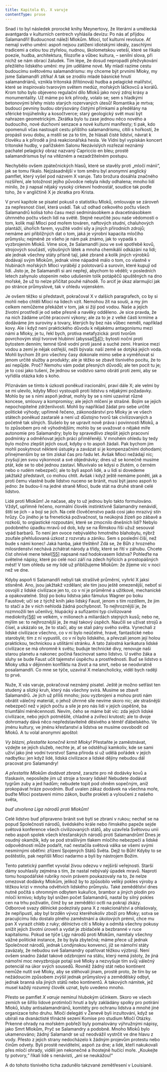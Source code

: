 ```yaml
---
title: Kapitola 6\. X varuje
contentType: prose
---
```


<section>

Snad i to byl následek prorocké knihy Meynertovy, že literární a umělecká avantgarda v kulturních centrech vyhlásila devízu: Po nás ať přijdou Salamandři! Budoucnost náleží Mlokům. Mloci, toť kulturní revoluce. Ať nemají svého umění: aspoň nejsou zatíženi idiotskými ideály, zaschlými tradicemi a celou tou ztyřelou, nudnou, školometskou veteší, které se říkalo poezie, hudba, architektura, filozofie a vůbec kultura, – senilní slova, při nichž se nám obrací žaludek. Tím lépe, že dosud nepropadli přežvykování přežilého lidského umění: my jim uděláme nové. My mladí razíme cestu budoucímu světovému salamandrismu: my chceme být prvními Mloky, my jsme Salamandři zítřka! A tak se zrodilo mladé básnické hnutí salamandriánů, vznikla tritonská (třítónová) hudba a pelagické malířství, které se inspirovalo tvarovým světem medúz, mořských láčkovců a korálů. Krom toho bylo objeveno regulační dílo Mloků jako nový zdroj krásy a monumentality. Už máme po krk přírody, volalo se; sem s hladkými betonovými břehy místo starých rozervaných útesů! Romantika je mrtva; budoucí pevniny budou obrýsovány čistými přímkami a předělány na sférické trojúhelníky a kosočtverce; starý geologický svět musí být nahrazen geometrickým. Zkrátka bylo tu zase jednou něco nového a budoucího, nové duchovní senzace a nové kulturní manifesty; ti pak, kdo opomenuli včas nastoupit cestu příštího salamandrismu, cítili s hořkostí, že propásli svou dobu, a mstili se za to tím, že hlásali čisté lidství, návrat k člověku a k přírodě a jiná reakcionářská hesla. Ve Vídni byl vypískán koncert tritonské hudby, v pařížském Salonu Nezávislých rozřezal neznámý pachatel pelagický obraz nazvaný Capriccio en bleu; prostě salamandrismus byl na vítězném a nezadržitelném postupu.

Nechybělo ovšem zpátečnických hlasů, které se stavěly proti „mločí mánii“, jak se tomu říkalo. Nejzásadnější v tom směru byl anonymní anglický pamflet, který vyšel pod názvem X varuje. Tato brožura dosáhla značného rozšíření, ale totožnost jejího původce nebyla nikdy odhalena; mnoho lidí mínilo, že ji napsal nějaký vysoký církevní hodnostář, soudíce tak podle toho, že v angličtině X je zkratka pro Krista.

V první kapitole se pisatel pokusil o statistiku Mloků, omlouvaje se zároveň za nepřesnost čísel, která uvádí. Tak už odhad celkového počtu všech Salamandrů kolísá toho času mezi sedminásobkem a dvacetinásobkem úhrnného počtu všech lidí na světě. Stejně neurčité jsou naše vědomosti o tom, kolik mají Mloci pod mořem továren, naftových studní, chaluhových plantáží, úhořích farem, využité vodní síly a jiných přírodních zdrojů; nemáme ani přibližných dat o tom, jaká je výrobní kapacita mločího průmyslu; nejméně ze všeho je nám pak známo, jak to vypadá s vyzbrojením Mloků. Víme sice, že Salamandři jsou ve své spotřebě kovů, strojových součástí, výbušných látek a mnoha chemikálií odkázáni na lidi; ale jednak všechny státy přísně tají, jaké zbraně a kolik jiných výrobků dodávají svým Mlokům, jednak víme nápadně málo o tom, co vlastně v hlubinách mořských Mloci vyrábějí z polotovarů a surovin, které kupují od lidí. Jisto je, že Salamandři si ani nepřejí, abychom to věděli; v posledních letech zahynulo utopením nebo udušením tolik potápěčů spuštěných na dno mořské, že už to nelze přičítat pouhé náhodě. To arciť je úkaz alarmující jak po stránce průmyslové, tak v ohledu vojenském.

Je ovšem těžko si představit, pokračoval X v dalších paragrafech, co by si mohli nebo chtěli Mloci na lidech vzít. Nemohou žít na souši, a my jim celkem nemůžeme překážet v tom, jak si žijí pod vodou. Naše a jejich životní prostředí je od sebe přesně a navěky odděleno. Je sice pravda, že na nich žádáme určité pracovní výkony; ale za to je z velké části krmíme a dodáváme jim suroviny a tovary, kterých by bez nás vůbec neměli, například kovy. Ale i když není praktického důvodu k nějakému antagonismu mezi námi a Mloky, je tu, řekl bych, protiva metafyzická: proti tvorům povrchovým stojí tvorové hlubinní (abyssal[\[54\]](./resources/undefined)); bytosti noční proti bytostem denním; temné tůně vodní proti jasné a suché zemi. Hranice mezi vodou a zemí je nějak ostřejší, nežli bývala: naší země se dotýká jejich voda. Mohli bychom žít pro všechny časy dokonale mimo sebe a vyměňovat si jenom určité služby a produkty; ale je těžko se zbavit tísnivého pocitu, že to asi nepůjde. Proč? Nemohu vám podat přesných důvodů; ale ten pocit tu je; je to cosi jako tušení, že jednou se vodstvo samo obrátí proti zemi, aby se vyřídila otázka kdo s koho.

Přiznávám se tímto k úzkosti poněkud iracionální, praví dále X; ale velmi by se mi ulevilo, kdyby Mloci vystoupili proti lidstvu s nějakými požadavky. Mohlo by se s nimi aspoň jednat, mohly by se s nimi uzavírat různé koncese, smlouvy a kompromisy; ale jejich mlčení je strašné. Bojím se jejich nepochopitelné zdrženlivosti. Mohli by například žádat pro sebe určité politické výhody; upřímně řečeno, zákonodárství pro Mloky je ve všech státech poněkud zastaralé a není už důstojno tvorů tak civilizovaných a početně tak silných. Slušelo by se upravit nově práva i povinnosti Mloků, a to způsobem pro ně výhodnějším; mohlo by se uvažovat o nějaké míře autonomie pro Salamandry; bylo by spravedlivo zlepšit jejich pracovní podmínky a odměňovat jejich práci přiměřeněji. V mnohém ohledu by tedy bylo možno zlepšit jejich osud, kdyby o to aspoň žádali. Pak bychom jim mohli poskytnout některé ústupky a zavázat si je kompenzačními dohodami; přinejmenším by se tím získal čas pro řadu let. Avšak Mloci nežádají nic; zvyšují jen svou výkonnost a své objednávky; dnes už se konečně musíme ptát, kde se to obé jednou zastaví. Mluvívalo se kdysi o žlutém, o černém nebo o rudém nebezpečí; ale to byli aspoň lidé, a u lidí si dovedeme jakžtakž představit, co mohou chtít. Avšak i když ještě nemáme ponětí, jak a proti čemu vlastně bude lidstvo nuceno se bránit, musí být jasno aspoň to jedno: že budou-li na jedné straně Mloci, bude stát na druhé straně celé lidstvo.

Lidé proti Mlokům! Je načase, aby to už jednou bylo takto formulováno. Vždyť, upřímně řečeno, normální člověk instinktivně Salamandry nenávidí, štítí se jich – a bojí se jich. Na celé člověčenstvo padá cosi jako mrazivý stín hrůzy. Co jiného je ta frenetická poživačnost, ta neúkojná žízeň po zábavě a rozkoši, to orgiastické rozpoutání, které se zmocnilo dnešních lidí? Nebylo podobného úpadku mravů od dob, kdy se na Římskou říši užuž sesouval vpád barbarů. To není jen ovoce nebývalého hmotného blahobytu, nýbrž zoufale přehlušovaná úzkost z rozvratu a zániku. Sem s poslední číší, než bude s námi konec! Jaká hanba, jaké třeštění! Zdá se, že Bůh z hrozného milosrdenství nechává zchátrat národy a třídy, které se řítí v záhubu. Chcete číst ohnivé mene tekel[\[55\]](./resources/undefined) napsané nad hodokvasem lidstva? Pohleďte na světelné nápisy, které po celé noci září na zdech hýřících a prostopášných měst! V tom ohledu se my lidé už přibližujeme Mlokům: že žijeme víc v noci než ve dne.

Kdyby aspoň ti Salamandři nebyli tak strašlivě průměrní, vyhrkl X jaksi stísněně. Ano, jsou jakžtakž vzdělaní; ale tím jsou ještě omezenější, neboť si osvojili z lidské civilizace jen to, co v ní je průměrné a užitkové, mechanické a opakovatelné. Stojí po boku lidstva jako fámulus Wagner po boku Faustově; učí se z týchž knih jako lidský Faust, jenom s tím rozdílem, že jim to stačí a že v nich nehlodá žádná pochybnost. To nejhroznější je, že rozmnožili ten učenlivý, hlupácký a sufizantní typ civilizované mediokrity[\[56\]](./resources/undefined) ve velkém, v milionech a miliardách stejných kusů; nebo ne, mýlím se: to nejhroznější je, že mají takový úspěch. Naučili se užívat strojů a čísel, a ukázalo se, že to stačí, aby se stali pány svého světa. Vynechali z lidské civilizace všechno, co v ní bylo neúčelné, hravé, fantastické nebo starobylé; tím z ní vypustili, co v ní bylo lidského, a převzali jenom její holou praktickou, technickou a utilitární stránku. A tato žalostná karikatura lidské civilizace se má ohromně k světu; buduje technické divy, renovuje naši starou planetu a nakonec počíná fascinovat samo lidstvo. U svého žáka a sluhy se bude Faust učit tajemství úspěchu a prostřednosti. Buď se lidstvo s Mloky utká v dějinném konfliktu na život a na smrt, nebo se neodvratně posalamandří. Co mne se týče, uzavíral X melancholicky, viděl bych raději to prvé.

Nuže, X vás varuje, pokračoval neznámý pisatel. Ještě je možno setřást ten studený a slizký kruh, který nás všechny svírá. Musíme se zbavit Salamandrů. Je jich už příliš mnoho; jsou vyzbrojeni a mohou proti nám obrátit válečný materiál, o jehož úhrnné síle nevíme skoro nic; ale strašnější nebezpečí než v jejich počtu a síle je pro nás lidi v jejich úspěšné, ba triumfální méněcennosti. Nevím, čeho se máme bát víc: zda jejich lidské civilizace, nebo jejich potměšilé, chladné a zvířecí krutosti; ale to dvoje dohromady dává něco nepředstavitelně děsivého a téměř ďábelského. Ve jménu kultury, ve jménu křesťanství a lidstva se musíme osvobodit od Mloků. A tu volal anonymní apoštol:

_Vy blázni, přestaňte konečně krmit Mloky!_ Přestaňte je zaměstnávat, vzdejte se jejich služeb, nechte je, ať se odstěhují kamkoliv, kde se sami uživí jako jiné vodní tvorstvo! Sama příroda si už udělá pořádek v jejich nadbytku: jen když lidé, lidská civilizace a lidské dějiny nebudou dál pracovat pro Salamandry!

_A přestaňte Mlokům dodávat zbraně_, zarazte pro ně dodávky kovů a třaskavin, neposílejte jim už stroje a tovary lidské! Nebudete dodávat tygrům zuby a jed hadům; nebudete topit pod ohněm sopečným, aniž prokopávat hráze povodním. Buď uvalen zákaz dodávek na všechna moře, buďte Mloci postaveni mimo zákon, buďte prokleti a vyloučeni z našeho světa,

_buď utvořena Liga národů proti Mlokům!_

Celé lidstvo buď připraveno bránit své bytí se zbraní v rukou; nechať se na popud Společnosti národů, švédského krále nebo římského papeže sejde světová konference všech civilizovaných států, aby uzavřela Světovou unii nebo aspoň spolek všech křesťanských národů proti Salamandrům! Dnes je osudný okamžik, kdy se pod strašlivým tlakem mločího nebezpečí a lidské odpovědnosti může podařit, nač nestačila světová válka se všemi svými nesmírnými oběťmi: zřízení Spojených Států Světa. Dejž to Bůh! Kdyby to se poštěstilo, pak nepřišli Mloci nadarmo a byli by nástrojem Božím.

Tento patetický pamflet vyvolal živou odezvu v nejširší veřejnosti. Starší dámy souhlasily zejména s tím, že nastal nebývalý úpadek mravů. Naproti tomu hospodářské rubriky novin právem poukazovaly na to, že nelze omezovat dodávky Mlokům, jelikož by to způsobilo veliký pokles výroby a těžkou krizi v mnoha odvětvích lidského průmyslu. Také zemědělství dnes nutně počítá s ohromným odbytem kukuřice, brambor a jiných plodin pro mločí krmivo; kdyby byl snížen počet Salamandrů, nastal by silný pokles cen na trhu poživatin, čímž by se zemědělci octli na pokraji zkázy. Odborové svazy dělnické podezíraly pana X z reakcionářství a ohlašovaly, že nepřipustí, aby byl brzděn vývoz kteréhokoliv zboží pro Mloky; sotva se pracujícímu lidu dostalo plného zaměstnání a úkolových prémií, chce mu pan X vyrazit chléb z ruky; dělnictvo cítí s Mloky a odmítá všechny pokusy snížit jejich životní úroveň a vydat je zbídačelé a bezbranné v ruce kapitalismu. Pokud se týče Ligy národů proti Mlokům, namítaly všechny vážné politické instance, že by byla zbytečná; máme přece už jednak Společnost národů, jednak Londýnskou konvenci, jíž se námořní státy zavázaly, že nebudou své Salamandry opatřovat těžkou výzbrojí. Není ovšem snadno žádat takové odzbrojení na státu, který nemá jistoty, že jiná námořní moc nevyzbrojuje potají své Mloky a nezvyšuje tím svůj válečný potenciál na úkor svých sousedů. Rovněž žádný stát nebo kontinent nemůže nutit své Mloky, aby se stěhovali jinam, prostě proto, že tím by se nežádoucím způsobem zvýšil jednak průmyslový a zemědělský odbyt, jednak branná síla jiných států nebo kontinentů. A takových námitek, jež musel každý rozumný člověk uznat, bylo uvedeno mnoho.

Přesto se pamflet _X varuje_ neminul hlubokým účinkem. Skoro ve všech zemích se šířilo lidové protimločí hnutí a byly zakládány spolky pro potírání Mloků, kluby antisalamandriánů, komitéty pro ochranu lidstva a mnohé jiné organizace toho druhu. Mločí delegáti v Ženevě byli inzultováni, když se ubírali na dvanáctisté třinácté sezení Komise pro studium Mločí Otázky. Prkenné ohrady na mořském pobřeží byly pomalovány výhružnými nápisy, jako Smrt Mlokům, Pryč se Salamandry a podobně. Mnoho Mloků bylo ukamenováno; žádný Salamandr se už neodvážil vystrčit ve dne hlavu z vody. Přesto z jejich strany nedocházelo k žádným projevům protestu nebo činům odvety. Byli prostě neviditelní, aspoň za dne; a lidé, kteří nakukovali přes mločí ohrady, viděli jen nekonečné a lhostejně hučící moře. „Koukejte ty potvory,“ říkali lidé s nenávistí, „ani se neukážou!“

A do tohoto tísnivého ticha zadunělo takzvané zemětřesení v Louisianě.

</section>
